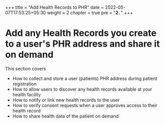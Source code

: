 +++
title = "Add Health Records to PHR"
date = 2022-05-07T17:53:25+05:30
weight = 2
chapter = true
pre = "<b>2. </b>"
+++

# Add any Health Records you create to a user's PHR address and share it on demand

This section covers 

- How to collect and store a user (patients) PHR address during patient registration
- How to allow users to discover any health records available at your health facility
- How to notify or link new health records to the user
- How to verify consent requests when a user approves access to their health record
- How to share health data of the patient on demand 
